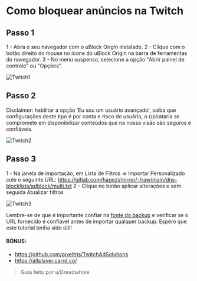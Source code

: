 # Como bloquear anúncios na Twitch

## Passo 1

1 - Abra o seu navegador com o uBlock Origin instalado.
2 - Clique com o botão direito do mouse no ícone do uBlock Origin na barra de ferramentas do navegador.
3 - No menu suspenso, selecione a opção "Abrir painel de controle" ou "Opções".

![Twitch1](public/images/twitch1.png)

## Passo 2

Disclaimer: habilitar a opção 'Eu sou um usuário avançado', saiba que configurações deste tipo é por conta e risco do usuário, o r/pirataria se compromete em disponibilizar conteúdos que na nossa visão são seguros e confiáveis.

![Twitch2](public/images/twitch2.png)

## Passo 3

1 - Na janela de importação, em Lista de Filtros => Importar Personalizado cole o seguinte URL: https://gitlab.com/hagezi/mirror/-/raw/main/dns-blocklists/adblock/multi.txt
2 - Clique no botão aplicar alterações e sem seguida Atualizar filtros

![Twitch3](public/images/twitch3.png)

Lembre-se de que é importante confiar na [fonte do backup](https://web.archive.org/web/20231026142118/https://raw.githubusercontent.com/Dreadwhole/ublock-hagezi-list/60c0f8a3768b919627480a89a20e577648723123/ublock-rogin-hagezi-list-activated.txt) e verificar se o URL fornecido é confiável antes de importar qualquer backup. Espero que este tutorial tenha sido útil!

#### BÔNUS:

- https://github.com/pixeltris/TwitchAdSolutions
- https://altplayer.carrd.co/

> Guia feito por u/Dreadwhole
